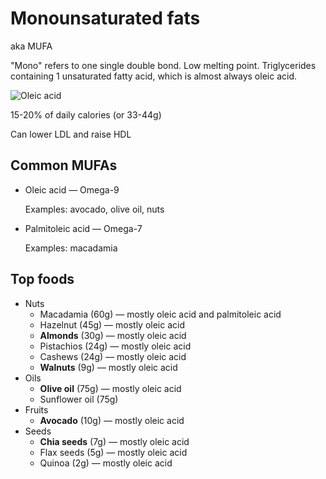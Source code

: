 # Monounsaturated fats

aka MUFA

"Mono" refers to one single double bond. Low melting point. Triglycerides containing 1 unsaturated fatty acid, which is almost always oleic acid.

![Oleic acid](https://en.wikipedia.org/wiki/Oleic_acid#/media/File:Oleic-acid-3D-vdW.png)

15-20% of daily calories (or 33-44g)

Can lower LDL and raise HDL

## Common MUFAs

* Oleic acid — Omega-9

  Examples: avocado, olive oil, nuts

* Palmitoleic acid — Omega-7

  Examples: macadamia

## Top foods

* Nuts
    * Macadamia (60g) — mostly oleic acid and palmitoleic acid
    * Hazelnut (45g) — mostly oleic acid
    * **Almonds** (30g) — mostly oleic acid
    * Pistachios (24g) — mostly oleic acid
    * Cashews (24g) — mostly oleic acid
    * **Walnuts** (9g) — mostly oleic acid
* Oils
    * **Olive oil** (75g) — mostly oleic acid
    * Sunflower oil (75g)
* Fruits
    * **Avocado** (10g) — mostly oleic acid
* Seeds
    * **Chia seeds** (7g) — mostly oleic acid
    * Flax seeds (5g) — mostly oleic acid
    * Quinoa (2g) — mostly oleic acid
